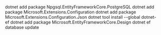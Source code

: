 ﻿dotnet add package Npgsql.EntityFrameworkCore.PostgreSQL
dotnet add package Microsoft.Extensions.Configuration
dotnet add package Microsoft.Extensions.Configuration.Json
dotnet tool install --global dotnet-ef
dotnet add package Microsoft.EntityFrameworkCore.Design
dotnet ef database update
